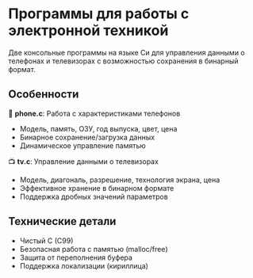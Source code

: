 # Программы для работы с электронной техникой

Две консольные программы на языке Си для управления данными о телефонах и телевизорах с возможностью сохранения в бинарный формат.

## Особенности

📱 **phone.c**: Работа с характеристиками телефонов
  - Модель, память, ОЗУ, год выпуска, цвет, цена
  - Бинарное сохранение/загрузка данных
  - Динамическое управление памятью

📺 **tv.c**: Управление данными о телевизорах
  - Модель, диагональ, разрешение, технология экрана, цена
  - Эффективное хранение в бинарном формате
  - Поддержка дробных значений параметров

## Технические детали

- Чистый C (C99)
- Безопасная работа с памятью (malloc/free)
- Защита от переполнения буфера
- Поддержка локализации (кириллица)
